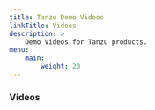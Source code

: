 ```yaml
---
title: Tanzu Demo Videos
linkTitle: Videos
description: >
    Demo Videos for Tanzu products.
menu:
    main:
        weight: 20
---
```


### Videos

